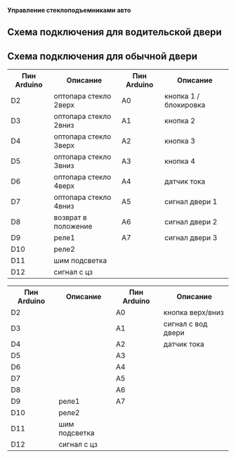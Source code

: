 <b>Управление стеклоподъемниками авто</b>
<h2>Схема подключения для водительской двери</h2>

<table>
    <tr>
        <th>Пин Arduino</th>
        <th>Описание</th>
        <th>Пин Arduino</th>
        <th>Описание</th>
    </tr>
    <tr>
        <td>D2</td>
        <td>оптопара стекло 2верх</td>
        <td>A0</td>
        <td>кнопка 1 / блокировка</td>
    </tr>
    <tr>
        <td>D3</td>
        <td>оптопара стекло 2вниз</td>
        <td>A1</td>
        <td>кнопка 2</td>
    </tr>
    <tr>
        <td>D4</td>
        <td>оптопара стекло 3верх</td>
        <td>A2</td>
        <td>кнопка 3</td>
    </tr>
    <tr>
        <td>D5</td>
        <td>оптопара стекло 3вниз</td>
        <td>A3</td>
        <td>кнопка 4</td>
    </tr>
    <tr>
        <td>D6</td>
        <td>оптопара стекло 4верх</td>
        <td>A4</td>
        <td>датчик тока</td>
    </tr>
    <tr>
        <td>D7</td>
        <td>оптопара стекло 4вниз</td>
        <td>A5</td>
        <td>сигнал двери 1</td>
    </tr>
    <tr>
        <td>D8</td>
        <td>возврат в положение</td>
        <td>A6</td>
        <td>сигнал двери 2</td>
    </tr>
    <tr>
        <td>D9</td>
        <td>реле1</td>
        <td>A7</td>
        <td>сигнал двери 3</td>
    </tr>
    <tr>
        <td>D10</td>
        <td>реле2</td>
        <td></td>
        <td></td>
    </tr>
    <tr>
        <td>D11</td>
        <td>шим подсветка</td>
        <td></td>
        <td></td>
    </tr>
    <tr>
        <td>D12</td>
        <td>сигнал с цз</td>
        <td></td>
        <td></td>
    </tr>
	
<h2>Схема подключения для обычной двери</h2>
<table>
    <tr>
        <th>Пин Arduino</th>
        <th>Описание</th>
        <th>Пин Arduino</th>
        <th>Описание</th>
    </tr>
    <tr>
        <td>D2</td>
        <td></td>
        <td>A0</td>
        <td>кнопка верх/вниз</td>
    </tr>
    <tr>
        <td>D3</td>
        <td></td>
        <td>A1</td>
        <td>сигнал с вод двери</td>
    </tr>
    <tr>
        <td>D4</td>
        <td></td>
        <td>A2</td>
        <td>датчик тока</td>
    </tr>
    <tr>
        <td>D5</td>
        <td></td>
        <td>A3</td>
        <td></td>
    </tr>
    <tr>
        <td>D6</td>
        <td></td>
        <td>A4</td>
        <td></td>
    </tr>
    <tr>
        <td>D7</td>
        <td></td>
        <td>A5</td>
        <td></td>
    </tr>
    <tr>
        <td>D8</td>
        <td></td>
        <td>A6</td>
        <td></td>
    </tr>
    <tr>
        <td>D9</td>
        <td>реле1</td>
        <td>A7</td>
        <td></td>
    </tr>
    <tr>
        <td>D10</td>
        <td>реле2</td>
        <td></td>
        <td></td>
    </tr>
    <tr>
        <td>D11</td>
        <td>шим подсветка</td>
        <td></td>
        <td></td>
    </tr>
    <tr>
        <td>D12</td>
        <td>сигнал с цз</td>
        <td></td>
        <td></td>
    </tr>
</table>

